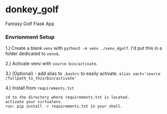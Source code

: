 # donkey_golf
Fantasy Golf Flask App

### Envrionment Setup

1.) Create a blank `venv` with `python3 -m venv ./venv_dgolf`. I'd put this in a folder dedicated to `venv`s.

2.) Activate venv with `source bin/activate`.

3.) (Optional) - add alias to `.bashrc` to easily activate. 
  `alias vact='source /fullpath_to_this/bin/activate'`

4.) Install from `requirements.txt`
```
cd to the directory where requirements.txt is located.
activate your virtualenv.
run: pip install -r requirements.txt in your shell.
```
